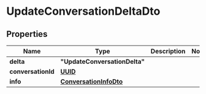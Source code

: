 
# UpdateConversationDeltaDto

## Properties

Name | Type | Description | Notes
------------ | ------------- | ------------- | -------------
**delta** | **"UpdateConversationDelta"** |  | 
**conversationId** | [**UUID**](UUID.md) |  | 
**info** | [**ConversationInfoDto**](ConversationInfoDto.md) |  | 



